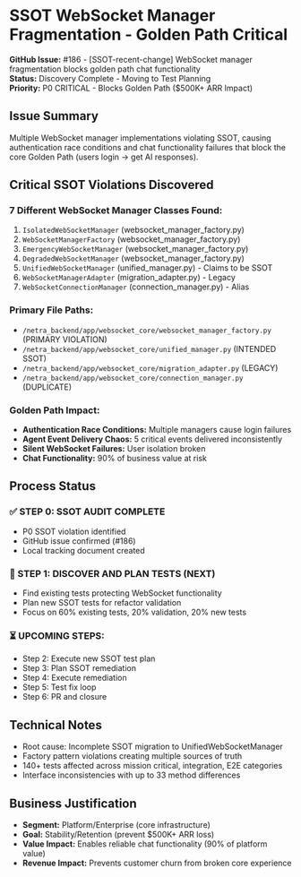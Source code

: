# SSOT WebSocket Manager Fragmentation - Golden Path Critical

**GitHub Issue:** #186 - [SSOT-recent-change] WebSocket manager fragmentation blocks golden path chat functionality  
**Status:** Discovery Complete - Moving to Test Planning  
**Priority:** P0 CRITICAL - Blocks Golden Path ($500K+ ARR Impact)

## Issue Summary
Multiple WebSocket manager implementations violating SSOT, causing authentication race conditions and chat functionality failures that block the core Golden Path (users login → get AI responses).

## Critical SSOT Violations Discovered

### 7 Different WebSocket Manager Classes Found:
1. `IsolatedWebSocketManager` (websocket_manager_factory.py)
2. `WebSocketManagerFactory` (websocket_manager_factory.py) 
3. `EmergencyWebSocketManager` (websocket_manager_factory.py)
4. `DegradedWebSocketManager` (websocket_manager_factory.py)
5. `UnifiedWebSocketManager` (unified_manager.py) - Claims to be SSOT
6. `WebSocketManagerAdapter` (migration_adapter.py) - Legacy
7. `WebSocketConnectionManager` (connection_manager.py) - Alias

### Primary File Paths:
- `/netra_backend/app/websocket_core/websocket_manager_factory.py` (PRIMARY VIOLATION)
- `/netra_backend/app/websocket_core/unified_manager.py` (INTENDED SSOT)
- `/netra_backend/app/websocket_core/migration_adapter.py` (LEGACY)
- `/netra_backend/app/websocket_core/connection_manager.py` (DUPLICATE)

### Golden Path Impact:
- **Authentication Race Conditions:** Multiple managers cause login failures
- **Agent Event Delivery Chaos:** 5 critical events delivered inconsistently
- **Silent WebSocket Failures:** User isolation broken
- **Chat Functionality:** 90% of business value at risk

## Process Status

### ✅ STEP 0: SSOT AUDIT COMPLETE
- P0 SSOT violation identified
- GitHub issue confirmed (#186)
- Local tracking document created

### 🔄 STEP 1: DISCOVER AND PLAN TESTS (NEXT)
- Find existing tests protecting WebSocket functionality
- Plan new SSOT tests for refactor validation
- Focus on 60% existing tests, 20% validation, 20% new tests

### ⏳ UPCOMING STEPS:
- Step 2: Execute new SSOT test plan
- Step 3: Plan SSOT remediation 
- Step 4: Execute remediation
- Step 5: Test fix loop
- Step 6: PR and closure

## Technical Notes
- Root cause: Incomplete SSOT migration to UnifiedWebSocketManager
- Factory pattern violations creating multiple sources of truth
- 140+ tests affected across mission critical, integration, E2E categories
- Interface inconsistencies with up to 33 method differences

## Business Justification
- **Segment:** Platform/Enterprise (core infrastructure)
- **Goal:** Stability/Retention (prevent $500K+ ARR loss)
- **Value Impact:** Enables reliable chat functionality (90% of platform value)
- **Revenue Impact:** Prevents customer churn from broken core experience
